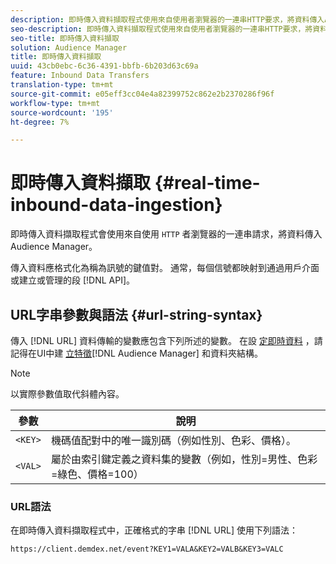 ```yaml
---
description: 即時傳入資料擷取程式使用來自使用者瀏覽器的一連串HTTP要求，將資料傳入Audience Manager。
seo-description: 即時傳入資料擷取程式使用來自使用者瀏覽器的一連串HTTP要求，將資料傳入Audience Manager。
seo-title: 即時傳入資料擷取
solution: Audience Manager
title: 即時傳入資料擷取
uuid: 43cb0ebc-6c36-4391-bbfb-6b203d63c69a
feature: Inbound Data Transfers
translation-type: tm+mt
source-git-commit: e05eff3cc04e4a82399752c862e2b2370286f96f
workflow-type: tm+mt
source-wordcount: '195'
ht-degree: 7%

---
```



# 即時傳入資料擷取 {#real-time-inbound-data-ingestion}

即時傳入資料擷取程式會使用來自使用 `HTTP` 者瀏覽器的一連串請求，將資料傳入Audience Manager。

<!-- c_rt_inbound_real_time.xml -->

傳入資料應格式化為稱為訊號的鍵值對。 通常，每個信號都映射到通過用戶介面或建立或管理的段 [!DNL API]。

## URL字串參數與語法 {#url-string-syntax}

傳入 [!DNL URL] 資料傳輸的變數應包含下列所述的變數。 在設 [定即時資料](../../../features/traits/create-onboarded-rule-based-traits.md) ，請記得在UI中建 [立特徵](../../../features/traits/trait-storage.md#create-trait-storage-folder)[!DNL Audience Manager] 和資料夾結構。

>[!NOTE]
>
>以實際參數值取代斜體內容。

| 參數 | 說明 |
|---|---|
| `<KEY>` | 機碼值配對中的唯一識別碼（例如性別、色彩、價格）。 |
| `<VAL>` | 屬於由索引鍵定義之資料集的變數（例如，性別=男性、色彩=綠色、價格=100） |

### URL語法

在即時傳入資料擷取程式中，正確格式的字串 [!DNL URL] 使用下列語法：

```
https://client.demdex.net/event?KEY1=VALA&KEY2=VALB&KEY3=VALC
```
